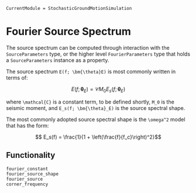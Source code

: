 ```@meta
CurrentModule = StochasticGroundMotionSimulation
```

# Fourier Source Spectrum

The source spectrum can be computed through interaction with the `SourceParameters` type, or the higher level `FourierParameters` type that holds a `SourceParameters` instance as a property.

The source spectrum ``E(f; \bm{\theta}E)`` is most commonly written in terms of:
```math
  E(f; \bm{\theta}_E) = \mathcal{C} M_0 E_s(f; \bm{\theta}_E)
```
where ``\mathcal{C}`` is a constant term, to be defined shortly, ``M_0`` is the seismic moment, and ``E_s(f; \bm{\theta}_E)`` is the source spectral shape.

The most commonly adopted source spectral shape is the ``\omega^2`` model that has the form:
```math
 E_s(f) = \frac{1}{1 + \left(\frac{f}{f_c}\right)^2}
```
  
## Functionality

```@docs
fourier_constant
fourier_source_shape
fourier_source
corner_frequency
```
